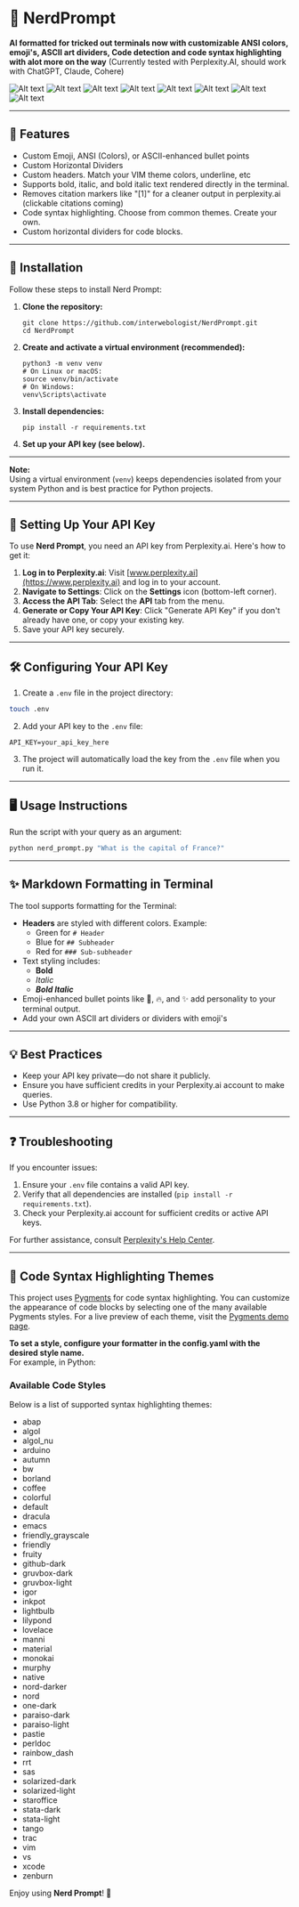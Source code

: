 # 🧠 NerdPrompt

**AI formatted for tricked out terminals now with customizable ANSI colors, emoji's, ASCII art dividers, Code detection and code syntax highlighting with alot more on the way** (Currently tested with Perplexity.AI, should work with ChatGPT, Claude, Cohere)

![Alt text](images/9.png "Optional title")
![Alt text](images/7.png "Optional title")
![Alt text](images/5.png "Optional title")
![Alt text](images/4.png "Optional title")
![Alt text](images/1.png "Optional title")
![Alt text](images/2.png "Optional title")
![Alt text](images/6.png "Optional title")
![Alt text](images/8.png "Optional title")

---

## 🚀 Features

- Custom Emoji, ANSI (Colors), or ASCII-enhanced bullet points
- Custom Horizontal Dividers 
- Custom headers. Match your VIM theme colors, underline, etc
- Supports bold, italic, and bold italic text rendered directly in the terminal.
- Removes citation markers like "[1]" for a cleaner output in perplexity.ai (clickable citations coming)
- Code syntax highlighting. Choose from common themes. Create your own.
- Custom horizontal dividers for code blocks.

---

## 🔧 Installation

Follow these steps to install Nerd Prompt:

1. **Clone the repository:**

    ```
    git clone https://github.com/interwebologist/NerdPrompt.git
    cd NerdPrompt
    ```

2. **Create and activate a virtual environment (recommended):**

    ```
    python3 -m venv venv
    # On Linux or macOS:
    source venv/bin/activate
    # On Windows:
    venv\Scripts\activate
    ```

3. **Install dependencies:**

    ```
    pip install -r requirements.txt
    ```

4. **Set up your API key (see below).**

---

**Note:**  
Using a virtual environment (`venv`) keeps dependencies isolated from your system Python and is best practice for Python projects.

---

## 🔑 Setting Up Your API Key

To use **Nerd Prompt**, you need an API key from Perplexity.ai. Here's how to get it:

1. **Log in to Perplexity.ai**: Visit [www.perplexity.ai](https://www.perplexity.ai) and log in to your account.
2. **Navigate to Settings**: Click on the **Settings** icon (bottom-left corner).
3. **Access the API Tab**: Select the **API** tab from the menu.
4. **Generate or Copy Your API Key**: Click "Generate API Key" if you don't already have one, or copy your existing key.
5. Save your API key securely.

---

## 🛠️ Configuring Your API Key

1. Create a `.env` file in the project directory:

```bash
touch .env
```

2. Add your API key to the `.env` file:

```plaintext
API_KEY=your_api_key_here
```

3. The project will automatically load the key from the `.env` file when you run it.

---

## 🖥️ Usage Instructions

Run the script with your query as an argument:

```bash
python nerd_prompt.py "What is the capital of France?"
```
---

## ✨ Markdown Formatting in Terminal

The tool supports formatting for the Terminal:

- **Headers** are styled with different colors. Example:
    - Green for `# Header`
    - Blue for `## Subheader`
    - Red for `### Sub-subheader`
- Text styling includes:
    - **Bold**
    - *Italic*
    - ***Bold Italic***
- Emoji-enhanced bullet points like 🚀, 🔥, and ✨ add personality to your terminal output.
- Add your own ASCII art dividers or dividers with emoji's

---

## 💡 Best Practices

- Keep your API key private—do not share it publicly.
- Ensure you have sufficient credits in your Perplexity.ai account to make queries.
- Use Python 3.8 or higher for compatibility.

---

## ❓ Troubleshooting

If you encounter issues:

1. Ensure your `.env` file contains a valid API key.
2. Verify that all dependencies are installed (`pip install -r requirements.txt`).
3. Check your Perplexity.ai account for sufficient credits or active API keys.

For further assistance, consult [Perplexity's Help Center](https://www.perplexity.ai/help-center).

---

## 🎨 Code Syntax Highlighting Themes

This project uses [Pygments](https://pygments.org/) for code syntax highlighting. You can customize the appearance of code blocks by selecting one of the many available Pygments styles. For a live preview of each theme, visit the [Pygments demo page](https://pygments.org/demo/).

**To set a style, configure your formatter in the config.yaml with the desired style name.**  
For example, in Python:

### Available Code Styles

Below is a list of supported syntax highlighting themes:

- abap
- algol
- algol_nu
- arduino
- autumn
- bw
- borland
- coffee
- colorful
- default
- dracula
- emacs
- friendly_grayscale
- friendly
- fruity
- github-dark
- gruvbox-dark
- gruvbox-light
- igor
- inkpot
- lightbulb
- lilypond
- lovelace
- manni
- material
- monokai
- murphy
- native
- nord-darker
- nord
- one-dark
- paraiso-dark
- paraiso-light
- pastie
- perldoc
- rainbow_dash
- rrt
- sas
- solarized-dark
- solarized-light
- staroffice
- stata-dark
- stata-light
- tango
- trac
- vim
- vs
- xcode
- zenburn

Enjoy using **Nerd Prompt**! 🚀
